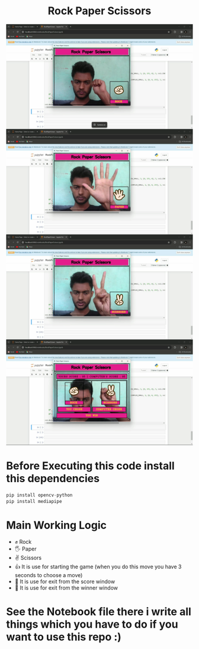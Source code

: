 <h1 align='center'>Rock Paper Scissors</h1>
<img src = 'images/img1.png' align='center'>
<img src = 'images/img2.png' align='center'>
<img src = 'images/img3.png' align='center'>
<img src = 'images/img4.png' align='center'>

# Before Executing this code install this dependencies

```python
pip install opencv-python
pip install mediapipe
``` 

# Main Working Logic
   - ✊ Rock
   - 🖐️ Paper
   - ✌️ Scissors
   - 👍 It is use for starting the game (when you do this move you have 3 seconds to choose a move)
   - 🤘 It is use for exit from the score window
   - 🤟 It is use for exit from the winner window

# See the Notebook file there i write all things which you have to do if you want to use this repo :)
